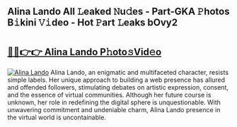 ## Alina Lando All 𝙻eaked 𝙽u𝚍es - Part-GKA 𝙿hotos B𝚒kini 𝚅𝚒deo - Hot 𝙿art 𝙻eaks bOvy2

# <h2><a href="http://ld7ehy.urlbe.top/?page=Alina+Lando">🔗🔗👉👉 Alina Lando P𝚑oto𝚜Vid𝚎o</a></h2>

[![Alina Lando](https://i.imgur.com/eBuTRDB.gif)](http://ld7ehy.urlbe.top/?page=Alina+Lando)
Alina Lando, an enigmatic and multifaceted character, resists simple labels. Her unique approach to building a web presence has allured and offended followers, stimulating debates on artistic expression, consent, and the essence of virtual communities. Although her future course is unknown, her role in redefining the digital sphere is unquestionable. With unwavering commitment and undeniable charm, Alina Lando presence in the virtual world is uncontainable.
